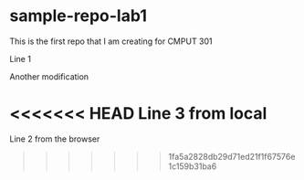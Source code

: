# sample-repo-lab1
This is the first repo that I am creating for CMPUT 301

Line 1

Another modification

<<<<<<< HEAD
Line 3 from local
=======
Line 2 from the browser
>>>>>>> 1fa5a2828db29d71ed21f1f67576e1c159b31ba6
